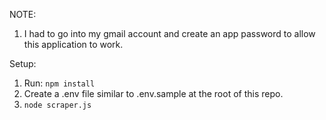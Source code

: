 NOTE:

1. I had to go into my gmail account and create an app password to allow this application to work.

Setup:

1. Run: `npm install`
2. Create a .env file similar to .env.sample at the root of this repo.
3. `node scraper.js`
